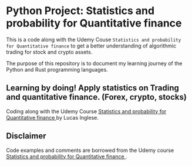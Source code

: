 # Python Project: Statistics and probability for Quantitative finance


This is a code along with the Udemy Couse `Statistics and probability for Quantitative finance` to get a better understanding of algorithmic trading for stock and crypto assets.

The purpose of this repository is to document my learning journey of the Python and Rust programming languages.

## Learning by doing! Apply statistics on Trading and quantitative finance. (Forex, crypto, stocks)

Coding along with the Udemy Course [Statistics and probability for Quantitative finance ](https://www.udemy.com/course/statistics-and-probability-for-quantitative-finance/) by Lucas Inglese.


## Disclaimer

Code examples and comments are borrowed from the Udemy course [Statistics and probability for Quantitative finance ](https://www.udemy.com/course/statistics-and-probability-for-quantitative-finance/).



